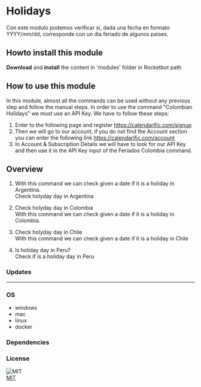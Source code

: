 



# Holidays
  
Con este modulo podemos verificar si, dada una fecha en formato YYYY/mm/dd, corresponde con un dia feriado de algunos 
paises.  

## Howto install this module
  
__Download__ and __install__ the content in 'modules' folder in Rocketbot path
## How to use this module
  
In this module, almost all the commands can be used without any previous step and follow the manual steps. In order to use the command "Colombian Holidays" we must use an API Key. We have to follow these steps:
1. Enter to the following page and register https://calendarific.com/signup
2. Then we will go to our account, if you do not find the Account section you can enter the following link https://calendarific.com/account
3. In Account & Subscription Details we will have to look for our API Key and then use it in the API Key input of the Feriados Colombia command.


## Overview


1. With this command we can check given a date if it is a holiday in Argentina.  
Check holyday day in Argentina

2. Check holyday day in Colombia  
With this command we can check given a date if it is a holiday in Colombia.

3. Check holyday day in Chile  
With this command we can check given a date if it is a holiday in Chile

4. Is holiday day in Peru?  
Check if is a holiday day in Peru
### Updates


----
### OS

- windows
- mac
- linux
- docker

### Dependencies

### License
  
![MIT](https://camo.githubusercontent.com/107590fac8cbd65071396bb4d04040f76cde5bde/687474703a2f2f696d672e736869656c64732e696f2f3a6c6963656e73652d6d69742d626c75652e7376673f7374796c653d666c61742d737175617265)  
[MIT](http://opensource.org/licenses/mit-license.ph)